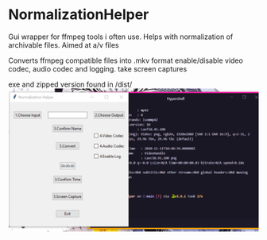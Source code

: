 # NormalizationHelper


Gui wrapper for ffmpeg tools i often use.
Helps with normalization of archivable files. Aimed at a/v files

Converts ffmpeg compatible files into .mkv format
enable/disable video codec, audio codec and logging.
take screen captures

exe and zipped version found in /dist/
![Pic](https://github.com/shiimu/NormalizationHelper/blob/main/2021-01-21%20(2).png?raw=true)
